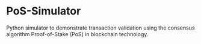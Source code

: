 # PoS-Simulator
Python simulator to demonstrate transaction validation using the consensus algorithm Proof-of-Stake (PoS) in blockchain technology.
